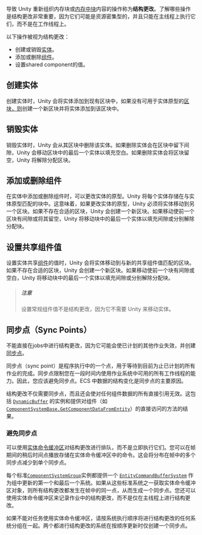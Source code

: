导致 Unity 重新组织内存块或[内存中块](https://docs.unity3d.com/Packages/com.unity.entities@1.0/manual/concepts-archetypes.html#archetype-chunks)内容的操作称为**结构更改**。了解哪些操作是结构更改非常重要，因为它们可能是资源密集型的，并且只能在主线程上执行它们，而不是在工作线程上。

以下操作被视为结构更改：

- 创建或销毁[实体](https://docs.unity3d.com/Packages/com.unity.entities@1.0/manual/concepts-entities.html)。
- 添加或删除[组件](https://docs.unity3d.com/Packages/com.unity.entities@1.0/manual/concepts-components.html)。
- 设置shared component的值。

## 创建实体

创建实体时，Unity 会将实体添加到现有区块中，如果没有可用于实体原型的[区块，则](https://docs.unity3d.com/Packages/com.unity.entities@1.0/manual/concepts-archetypes.html)创建一个新区块并将实体添加到该区块中。

## 销毁实体

销毁实体时，Unity 会从其区块中删除该实体。如果删除实体会在区块中留下间隙，Unity 会移动区块中的最后一个实体以填充空白。如果删除实体会将区块留空，Unity 将解除分配区块。

## 添加或删除组件

在实体中添加或删除组件时，可以更改实体的原型。Unity 将每个实体存储在与实体原型匹配的块中。这意味着，如果更改实体的原型，Unity 必须将实体移动到另一个区块。如果不存在合适的区块，Unity 会创建一个新区块。如果移动使前一个区块有间隙或将其留空，Unity 将移动块中的最后一个实体以填充间隙或分别解除分配块。

## 设置共享组件值

设置实体共享[组件](https://docs.unity3d.com/Packages/com.unity.entities@1.0/manual/components-shared.html)的值时，Unity 会将实体移动到与新的共享组件值匹配的区块。如果不存在合适的区块，Unity 会创建一个新区块。如果移动使前一个块有间隙或空白，Unity 将移动块中的最后一个实体以填充间隙或分别解除分配块。

> ##### 注意
>
> 设置常规组件值不是结构更改，因为它不需要 Unity 来移动实体。

## 同步点（Sync Points）

不能直接在jobs中进行结构更改，因为它可能会使已计划的其他作业失效，并创建[同步点](https://docs.unity3d.com/Packages/com.unity.entities@1.0/manual/concepts-structural-changes.html#sync-points)。

同步点（sync point）是程序执行中的一个点，用于等待到目前为止已计划的所有作业的完成。同步点限制您在一段时间内使用作业系统中可用的所有工作线程的能力。因此，您应该避免同步点。ECS 中数据的结构变化是同步点的主要原因。

结构更改不仅需要同步点，而且还会使对任何组件数据的所有直接引用无效。这包括 [`DynamicBuffer`](https://docs.unity3d.com/Packages/com.unity.entities@1.0/api/Unity.Entities.DynamicBuffer-1.html) 的实例和提供对组件（如 [`ComponentSystemBase.GetComponentDataFromEntity`](https://docs.unity3d.com/Packages/com.unity.entities@1.0/api/Unity.Entities.ComponentSystemBase.GetComponentDataFromEntity.html)）的直接访问的方法的结果。

### 避免同步点

可以使用[实体命令缓冲区](https://docs.unity3d.com/Packages/com.unity.entities@1.0/manual/systems-entity-command-buffers.html)对结构更改进行排队，而不是立即执行它们。您可以在帧期间的稍后时间点播放存储在实体命令缓冲区中的命令。这会将分布在帧中的多个同步点减少到单个同步点。

每个标准[`ComponentSystemGroup`](https://docs.unity3d.com/Packages/com.unity.entities@1.0/api/Unity.Entities.ComponentSystemGroup.html)实例都提供一个 [`EntityCommandBufferSystem`](https://docs.unity3d.com/Packages/com.unity.entities@1.0/api/Unity.Entities.EntityCommandBuffer.html) 作为组中更新的第一个和最后一个系统。如果从这些标准系统之一获取实体命令缓冲区对象，则所有结构更改都发生在帧中的同一点，从而生成一个同步点。您还可以使用实体命令缓冲区来记录作业中的结构更改，而不是仅在主线程上进行结构更改。

如果不能对任务使用实体命令缓冲区，请按系统执行顺序将进行结构更改的任何系统分组在一起。两个都进行结构更改的系统在按顺序更新时仅创建一个同步点。